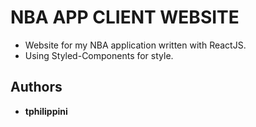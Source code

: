 # NBA APP CLIENT WEBSITE

- Website for my NBA application written with ReactJS.
- Using Styled-Components for style.

## Authors

- **tphilippini**
